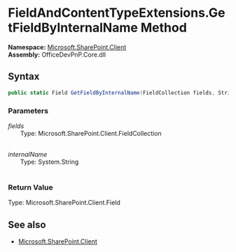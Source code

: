 # FieldAndContentTypeExtensions.GetFieldByInternalName Method  
**Namespace:** [Microsoft.SharePoint.Client](Microsoft.SharePoint.Client.md)  
**Assembly:** OfficeDevPnP.Core.dll  
## Syntax
```C#
public static Field GetFieldByInternalName(FieldCollection fields, String internalName)
```
### Parameters
*fields*  
&emsp;&emsp;Type: Microsoft.SharePoint.Client.FieldCollection  
&emsp;&emsp;  
  
*internalName*  
&emsp;&emsp;Type: System.String  
&emsp;&emsp;  
  
### Return Value
Type: Microsoft.SharePoint.Client.Field  

## See also
- [Microsoft.SharePoint.Client](Microsoft.SharePoint.Client.md)
